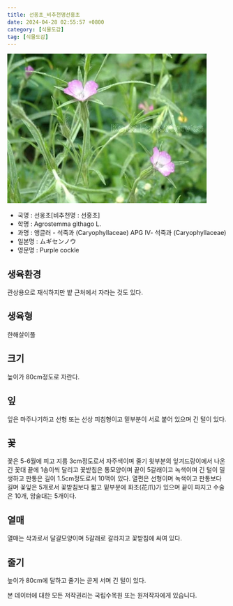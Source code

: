 ```yaml
---
title: 선옹초_비추천명선홍초
date: 2024-04-28 02:55:57 +0800
category: [식물도감]
tag: [식물도감]
---
```




![선옹초[비추천명 : 선홍초]](/assets/img/fileUpload/plants/basic/Caryophyllaceae/Agrostemma/10125/1_th2.JPG)
- 국명 : 선옹초[비추천명 : 선홍초]
- 학명 : Agrostemma githago L.
- 과명 : 앵글러 - 석죽과 (Caryophyllaceae) APG Ⅳ- 석죽과 (Caryophyllaceae)
- 일본명 : ムギセンノウ
- 영문명 : Purple cockle


## 생육환경
관상용으로 재식하지만 밭 근처에서 자라는 것도 있다.
## 생육형
한해살이풀
## 크기
높이가 80cm정도로 자란다.
## 잎
잎은 마주나기하고 선형 또는 선상 피침형이고 밑부분이 서로 붙어 있으며 긴 털이 있다.
## 꽃
꽃은 5-6월에 피고 지름 3cm정도로서 자주색이며 줄기 윗부분의 잎겨드랑이에서 나온 긴 꽃대 끝에 1송이씩 달리고 꽃받침은 통모양이며 끝이 5갈래이고 녹색이며 긴 털이 밀생하고 판통은 길이 1.5cm정도로서 10맥이 있다. 열편은 선형이며 녹색이고 판통보다 길며 꽃잎은 5개로서 꽃받침보다 짧고 밑부분에 화조(花爪)가 있으며 끝이 파지고 수술은 10개, 암술대는 5개이다.
## 열매
열매는 삭과로서 달걀모양이며 5갈래로 갈라지고 꽃받침에 싸여 있다.
## 줄기
높이가 80cm에 달하고 줄기는 곧게 서며 긴 털이 있다.






본 데이터에 대한 모든 저작권리는 국립수목원 또는 원저작자에게 있습니다.
